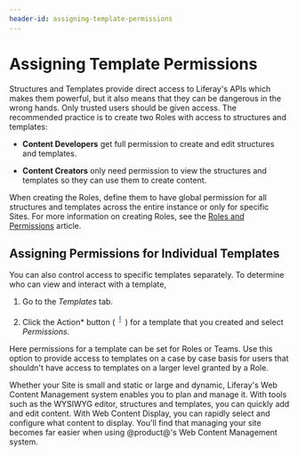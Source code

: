 ```yaml
---
header-id: assigning-template-permissions
---
```


# Assigning Template Permissions

Structures and Templates provide direct access to Liferay's APIs which makes
them powerful, but it also means that they can be dangerous in the wrong hands.
Only trusted users should be given access. The recommended practice is to
create two Roles with access to structures and templates:

-  **Content Developers** get full permission to create and edit structures 
   and templates.
 
-  **Content Creators** only need permission to view the structures and 
   templates so they can use them to create content.

When creating the Roles, define them to have global permission for all
structures and templates across the entire instance or only for specific
Sites. For more information on creating Roles, see the 
[Roles and Permissions](/docs/7-1/user/-/knowledge_base/u/roles-and-permissions) 
article.

## Assigning Permissions for Individual Templates

You can also control access to specific templates separately. To determine who 
can view and interact with a template,

1.  Go to the *Templates* tab.

2.  Click the Action* button (![Actions](../../../../../images/icon-actions.png))
    for a template that you created and select *Permissions*.

Here permissions for a template can be set for Roles or Teams. Use this option 
to provide access to templates on a case by case basis for users that shouldn't
have access to templates on a larger level granted by a Role.

Whether your Site is small and static or large and dynamic, Liferay's Web
Content Management system enables you to plan and manage it. With tools such as
the WYSIWYG editor, structures and templates, you can quickly add and edit
content. With Web Content Display, you can rapidly select and configure what
content to display. You'll find that managing your site becomes far easier when
using @product@'s Web Content Management system.
